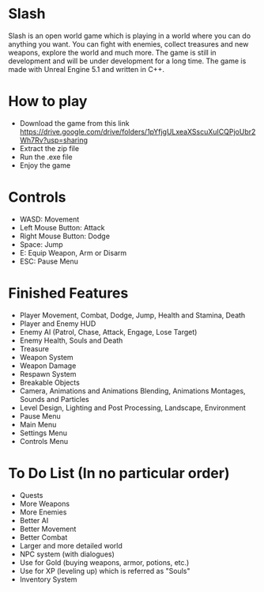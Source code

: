 # Slash

Slash is an open world game which is playing in a world where you can do anything you want. You can fight with enemies, collect treasures and new weapons, explore the world and much more. The game is still in development and will be under development for a long time. The game is made with Unreal Engine 5.1 and written in C++. 

# How to play

- Download the game from this link https://drive.google.com/drive/folders/1pYfjgULxeaXSscuXuICQPjoUbr2Wh7Rv?usp=sharing
- Extract the zip file
- Run the .exe file
- Enjoy the game

# Controls

- WASD: Movement
- Left Mouse Button: Attack
- Right Mouse Button: Dodge
- Space: Jump
- E: Equip Weapon, Arm or Disarm
- ESC: Pause Menu

# Finished Features

- Player Movement, Combat, Dodge, Jump, Health and Stamina, Death
- Player and Enemy HUD 
- Enemy AI (Patrol, Chase, Attack, Engage, Lose Target)
- Enemy Health, Souls and Death
- Treasure
- Weapon System
- Weapon Damage
- Respawn System
- Breakable Objects
- Camera, Animations and Animations Blending, Animations Montages, Sounds and Particles
- Level Design, Lighting and Post Processing, Landscape, Environment
- Pause Menu
- Main Menu
- Settings Menu
- Controls Menu

# To Do List (In no particular order)

- Quests
- More Weapons
- More Enemies
- Better AI
- Better Movement
- Better Combat
- Larger and more detailed world
- NPC system (with dialogues)
- Use for Gold (buying weapons, armor, potions, etc.)
- Use for XP (leveling up) which is referred as "Souls"
- Inventory System
